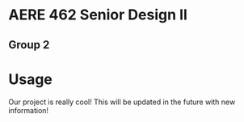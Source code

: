 # AERE 462 Senior Design II
## Group 2

# Usage
Our project is really cool! This will be updated in the future with new information!

